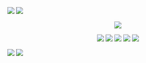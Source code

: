![](https://64.media.tumblr.com/a391403c8c0b34290d6c2c6125671696/bfd01254f5461a17-08/s2048x3072/e90e2af07ec12944faea44af7efff86ddb647be0.pnj)
![](https://64.media.tumblr.com/3441b7881ecc665f64ba37fb030d3f0e/bfd01254f5461a17-b7/s1280x1920/333be1439c88a247e25dcc7f04cf1216817c0e11.pnj)

<p align="center"

![](https://file.garden/Zm-rK-jl3x2Hb48C/tumblr_745fd43d210e9877da89ef25436b1f39_fbaae8a4_1280_optimized.png)

</p>

<p align="center"

![](https://file.garden/Zm-rK-jl3x2Hb48C/5a2y5u.png)  ![](https://64.media.tumblr.com/9c5530698bcb32d9ae824ac1f7c68b08/6f5473fdb8901cea-e5/s75x75_c1/bb7c216ea3236bf758cf5d9505b8d30843f39e70.pnj)  ![](https://file.garden/Zm-rK-jl3x2Hb48C/tis9ji.png)   ![](https://64.media.tumblr.com/9c5530698bcb32d9ae824ac1f7c68b08/6f5473fdb8901cea-e5/s75x75_c1/bb7c216ea3236bf758cf5d9505b8d30843f39e70.pnj)   ![](https://file.garden/Zm-rK-jl3x2Hb48C/h3psb3.png)

</p>


![](https://64.media.tumblr.com/d16cd441ea95e21aafca6a07620c7ba7/bfd01254f5461a17-a4/s1280x1920/5e39959d28eee505dcd8008f619d4446e67d4d66.pnj)
![](https://64.media.tumblr.com/a391403c8c0b34290d6c2c6125671696/bfd01254f5461a17-08/s2048x3072/e90e2af07ec12944faea44af7efff86ddb647be0.pnj)
